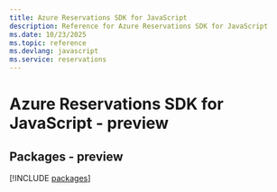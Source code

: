 ```yaml
---
title: Azure Reservations SDK for JavaScript
description: Reference for Azure Reservations SDK for JavaScript
ms.date: 10/23/2025
ms.topic: reference
ms.devlang: javascript
ms.service: reservations
---
```

# Azure Reservations SDK for JavaScript - preview
## Packages - preview
[!INCLUDE [packages](reservations-index.md)]